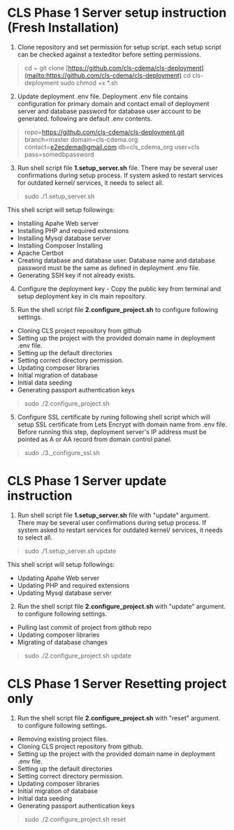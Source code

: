 # CLS Phase 1 Server setup instruction (Fresh Installation)

 1. Clone repository and set permission for setup script. each setup script can be checked against a texteditor before setting permissions.
 
> cd ~ git clone  [https://github.com/cls-cdema/cls-deployment](mailto:https://github.com/cls-cdema/cls-deployment)
> cd cls-deployment 
> sudo chmod +x *.sh

2. Update deployment .env file. Deployment .env file contains configuration for primary domain and contact email of deployment server and database password for database user account to be generated. following are default .env contents.

> repo=https://github.com/cls-cdema/cls-deployment.git
> branch=master
> domain=cls-cdema.org
> contact=e2ecdema@gmail.com
> db=cls_cdema_org
> user=cls
> pass=somedbpassword

3. Run shell script file **1\.setup_server.sh** file. There may be several user confirmations during setup process. If system asked to restart services for outdated kernel/ services, it needs to select all.

> sudo ./1.setup_server.sh

This shell script will setup followings:
 - Installing Apahe Web server 
 - Installing PHP and required extensions  
 - Installing Mysql database server 
 - Installing Composer Installing   
  - Apache Certbot 
  - Creating database and database user. Database name and database password must be the same as defined in deployment .env file.
  - Generating SSH key if not already exists.

 4. Configure the deployment key - Copy the public key from terminal and setup deployment key in cls main repository.

 5. Run the shell script file   **2\.configure_project.sh** to configure following settings.
 - Cloning CLS project repository from github 
 - Setting up the project with the provided domain name in deployment .env file. 
 - Setting up the default directories
 - Setting correct directory permission.
 - Updating composer libraries
 - Initial migration of database
 - Initial data seeding
 - Generating passport authentication keys

> sudo ./2.configure_project.sh

5. Configure SSL certificate by runing following shell script which will setup SSL certificate from Lets Encrypt with domain name from .env file. Before running this step, deployment server's IP address must be pointed as A or AA record from domain control panel.

>  sudo ./3._configure_ssl.sh

# CLS Phase 1 Server update instruction

1. Run shell script file **1\.setup_server.sh** file with "update" argument. There may be several user confirmations during setup process. If system asked to restart services for outdated kernel/ services, it needs to select all.

> sudo ./1.setup_server.sh update

This shell script will setup followings:
 - Updating Apahe Web server 
 - Updating PHP and required extensions  
 - Updating Mysql database server 

 2. Run the shell script file **2\.configure_project.sh**  with "update" argument. to configure following settings.
 - Pulling last commit of project from github repo
 - Updating composer libraries
 - Migrating of database changes

> sudo ./2.configure_project.sh update

# CLS Phase 1 Server Resetting project only

 1. Run the shell script file **2\.configure_project.sh**  with "reset" argument. to configure following settings.
 - Removing existing project files.
 - Cloning CLS project repository from github.
 - Setting up the project with the provided domain name in deployment .env file. 
 - Setting up the default directories
 - Setting correct directory permission.
 - Updating composer libraries
 - Initial migration of database
 - Initial data seeding
 - Generating passport authentication keys

> sudo ./2.configure_project.sh reset